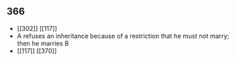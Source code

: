 ## 366
- [[302]] [[117]] 
- A refuses an inheritance because of a restriction that he must not marry; then he marries B
- [[117]] [[370]] 

